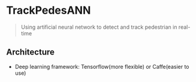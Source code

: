 # TrackPedesANN
> Using artificial neural network to detect and track pedestrian in real-time

## Architecture
- Deep learning framework: Tensorflow(more flexible) or Caffe(easier to use)

